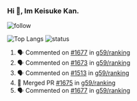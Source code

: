 ### Hi 👋, Im Keisuke Kan.

<!--
**9renpoto/9renpoto** is a ✨ _special_ ✨ repository because its `README.md` (this file) appears on your GitHub profile.

Here are some ideas to get you started:

- 🔭 I’m currently working on ...
- 🌱 I’m currently learning ...
- 👯 I’m looking to collaborate on ...
- 🤔 I’m looking for help with ...
- 💬 Ask me about ...
- 📫 How to reach me: ...
- 😄 Pronouns: ...
- ⚡ Fun fact: ...
-->

![follow](https://img.shields.io/github/followers/9renpoto?label=Follow&style=social)

![Top Langs](https://github-readme-stats.vercel.app/api/top-langs/?username=9renpoto&hide=html&layout=compact)
![status](https://github-readme-stats.vercel.app/api?username=9renpoto&show_icons=true&count_private=true&hide=issues,contribs)

<!--START_SECTION:activity-->
1. 🗣 Commented on [#1677](https://github.com/g59/ranking/issues/1677) in [g59/ranking](https://github.com/g59/ranking)
2. 🗣 Commented on [#1673](https://github.com/g59/ranking/issues/1673) in [g59/ranking](https://github.com/g59/ranking)
3. 🗣 Commented on [#1513](https://github.com/g59/ranking/issues/1513) in [g59/ranking](https://github.com/g59/ranking)
4. 🎉 Merged PR [#1675](https://github.com/g59/ranking/pull/1675) in [g59/ranking](https://github.com/g59/ranking)
5. 🗣 Commented on [#1677](https://github.com/g59/ranking/issues/1677) in [g59/ranking](https://github.com/g59/ranking)
<!--END_SECTION:activity-->
